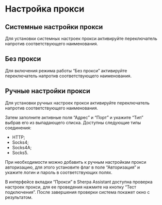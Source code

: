 # Настройка прокси

## **Системные настройки прокси**

Для установки системных настроек прокси активируйте переключатель напротив соответствующего наименования.

## **Без прокси**

Для включения режима работы “Без прокси” активируйте переключатель напротив соответствующего наименования.

## **Ручные настройки прокси**

Для установки ручных настроек прокси  активируйте переключатель напротив соответствующего наименования.

Затем заполните активные поля “Адрес” и “Порт” и укажите “Тип” выбрав его из выпадающего списка. Доступны следующие типы соединения:

* HTTP;
* Socks4;
* Socks4A;
* Socks5.

При необходимости можно добавить к ручным настройкам прокси авторизацию, для этого установите флаг в поле “Авторизация” и укажите логин и пароль в соответствующих полях.

В интерфейсе вкладки “Прокси” в Sherpa Assistant доступна проверка настроек прокси, для ее проведения нажмите на кнопку “Тест подключения”. После завершения проверки система покажет окно с результатом.
